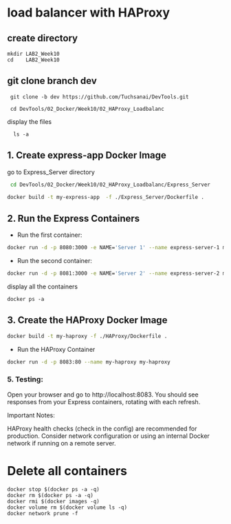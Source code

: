 # load balancer with HAProxy



## create directory

   
    mkdir LAB2_Week10
    cd    LAB2_Week10
    

## git clone branch dev
    
    
   ```
    git clone -b dev https://github.com/Tuchsanai/DevTools.git
   ```
   
   ```   
    cd DevTools/02_Docker/Week10/02_HAProxy_Loadbalanc
   ```
   
  display the files
  
  ```
    ls -a
  ``` 


## 1. Create express-app Docker Image

go to Express_Server directory

```bash
 cd DevTools/02_Docker/Week10/02_HAProxy_Loadbalanc/Express_Server
``` 

```bash
docker build -t my-express-app  -f ./Express_Server/Dockerfile . 
```


## 2. Run the Express Containers

- Run the first container:

```bash
docker run -d -p 8080:3000 -e NAME='Server 1' --name express-server-1 my-express-app
```
- Run the second container:

```bash
docker run -d -p 8081:3000 -e NAME='Server 2' --name express-server-2 my-express-app
```

display all the containers

```
docker ps -a
```

## 3. Create the HAProxy Docker Image

```bash
docker build -t my-haproxy -f ./HAProxy/Dockerfile .
```

- Run the HAProxy Container

```bash
docker run -d -p 8083:80 --name my-haproxy my-haproxy
```

### 5. Testing:

Open your browser and go to http://localhost:8083. You should see responses from your Express containers, rotating with each refresh.


Important Notes:

HAProxy health checks (check in the config) are recommended for production.
Consider network configuration or using an internal Docker network if running on a remote server.



# Delete all containers

```
docker stop $(docker ps -a -q)  
docker rm $(docker ps -a -q) 
docker rmi $(docker images -q) 
docker volume rm $(docker volume ls -q)  
docker network prune -f
```